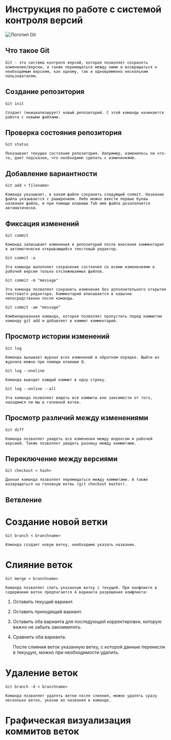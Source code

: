 # **Инструкция по работе с системой контроля версий**

![Логотип Git](Git.jpg)

## Что такое Git
    Git - это система контроля версий, которая позволяет сохранять изменения/версии, а также перемещаться между ними и возвращаться к необходимым версиям, как одному, так и одновременно нескольким пользователям.

## Создание репозитория 
    
    Git init
    
    Создает (инициализирует) новый репозиторий. С этой команды начинается работа с новыми файлами.

## Проверка состояния репозитория

    Git status
    
    Показывает текущее состояние репозитория. Например, изменилось ли что-то, дает подсказки, что необходимо сделать с изменениями.

## Добавление вариантности

    Git add < filename>
    
    Команда указывает, в каком файле сохранить следующий commit. Название файла указывается с раширением. Либо можно ввести первые буквы названия файла, и при помощи клавиши Tab имя файла дозаполнится автоматически.

## Фиксация изменений

    Git commit
    
    Команда записывает изменения в репозиторий после внесения комментария в автоматически открывающийся текстовый редактор.

    Git commit -a
    
    Эта команда выполняет сохранение состояния со всеми изменениями в рабочей версии только отслеживаемых файлов.

    Git commit -m "message"
    
    Эта команда позволяет сохранить изменения без дополнительного открытия текстового редактора. Комментарий вписывается в кавычки непосредственно после команды.

    Git commit -am "message"
    
    Комбинированная команда, которая позволяет пропустить перед коммитом команду git add и добавляет в коммит комментарий.  

## Просмотр истории изменений

    Git log
    
    Команда вызывает журнал всех изменений в обратном порядке. Выйти из журнала можно при помощи клавиши Q.

    Git log --oneline
    
    Команда выводит каждый коммит в одну строку.

    Git log --online --all
    
    Эта команда позволяет видеть все коммиты вне заисимости от того, находимся ли мы в головной ветви.

## Просмотр различий между изменениями
    
    Git diff
    
    Команда позволяет увидеть все изменения между индексом и рабочей версией. Также позволяет увидеть разницу между коммитами.

## Переключение между версиями

    Git checkout < hash>
    
    Данная команда позволяет перемещаться между коммитами. А также возвращаться на головную ветвь (git checkout master).

## **Ветвление**

 # Создание новой ветки

    Git branch < branchname>

    Команда создает новую ветку, необходимо указать название.

 # Слияние веток

    Git merge < branchname>

    Команда позволяет слить указанную ветку с текущей. При конфликте в содержании веток предлагается 4 варианта разрешения комфликта:

1. Оставить текущий вариант.
2. Оставить приходящий вариант.
3. Оставить оба варианта для последующей корректировки, которую важно не забыть закоммитить.
4. Сравнить оба варианта.

    После слияния веток указанную ветку, с которой данные перенесли в текущую, можно при необходимости удалить.

 # Удаление веток

    Git branch -d < branchname>

    Команда позволяет удалять ветки после слияния, можно удалять сразу несколько веток, указав их названия в команде.

 # Графическая визуализация коммитов веток